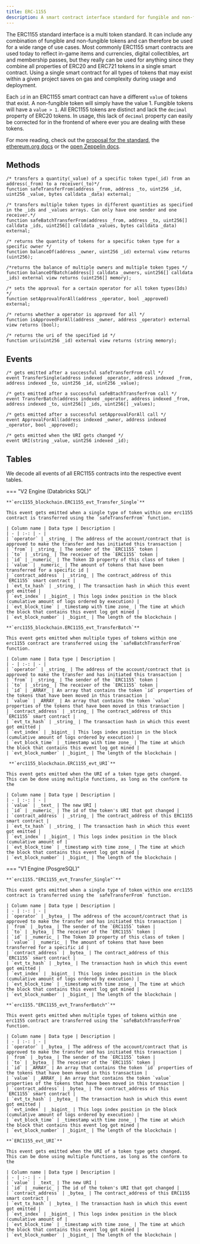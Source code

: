 ```yaml
---
title: ERC-1155
description: A smart contract interface standard for fungible and non-fungible tokens. A multi token standard.
---
```


The ERC1155 standard interface is a multi token standard. It can include any combination of fungible and non-fungible tokens and can therefore be used for a wide range of use cases. Most commonly ERC1155 smart contracts are used today to reflect in-game items and currencies, digital collectibles, art and membership passes, but they really can be used for anything since they combine all properties of ERC20 and ERC721 tokens in a single smart contract. Using a single smart contract for all types of tokens that may exist within a given project saves on gas and complexity during usage and deployment.

Each `id` in an ERC1155 smart contract can have a different `value` of tokens that exist. A non-fungible token will simply have the value 1. Fungible tokens will have a `value > 1`. All ERC1155 tokens are distinct and lack the `decimal` property of ERC20 tokens. In usage, this lack of `decimal` property can easily be corrected for in the frontend of where ever you are dealing with these tokens.

For more reading, check out the [proposal for the standard](https://eips.ethereum.org/EIPS/eip-1155), the [ethereum.org docs](https://ethereum.org/en/developers/docs/standards/tokens/erc-1155) or the [open Zeppelin docs](https://docs.openzeppelin.com/contracts/3.x/erc1155).

## Methods

```solidity
/* transfers a quantity(_value) of a specific token type(_id) from an address(_from) to a receiver(_to)*/
function safeTransferFrom(address _from, address _to, uint256 _id, uint256 _value, bytes calldata _data) external;

/* transfers multiple token types in different quantities as specified in the _ids and _values arrays. Can only have one sender and one receiver.*/
function safeBatchTransferFrom(address _from, address _to, uint256[] calldata _ids, uint256[] calldata _values, bytes calldata _data) external;

/* returns the quantity of tokens for a specific token type for a specific owner */
function balanceOf(address _owner, uint256 _id) external view returns (uint256);

/*returns the balance of multiple owners and multiple token types */
function balanceOfBatch(address[] calldata _owners, uint256[] calldata _ids) external view returns (uint256[] memory);   

/* sets the approval for a certain operator for all token types(Ids) */  
function setApprovalForAll(address _operator, bool _approved) external;

/* returns whether a operator is approved for all */
function isApprovedForAll(address _owner, address _operator) external view returns (bool);

/* returns the uri of the specified id */
function uri(uint256 _id) external view returns (string memory);
```

## Events

```solidity
/* gets emitted after a successful safeTransferFrom call */
event TransferSingle(address indexed _operator, address indexed _from, address indexed _to, uint256 _id, uint256 _value);

/* gets emitted after a successful safeBtachTransferFrom call */ 
event TransferBatch(address indexed _operator, address indexed _from, address indexed _to, uint256[] _ids, uint256[] _values);

/* gets emitted after a successful setApprovalForAll call */
event ApprovalForAll(address indexed _owner, address indexed _operator, bool _approved);

/* gets emitted when the URI gets changed */
event URI(string _value, uint256 indexed _id);
```

## Tables

We decode all events of all ERC1155 contracts into the respective event tables.

=== "V2 Engine (Databricks SQL)"

    **`erc1155_blockchain.ERC1155_evt_Transfer_Single`**

    This event gets emitted when a single type of token within one erc1155 contract is transferred using the `safeTransferFrom` function.

    | Column name | Data type | Description |
    | - | :-: | - |
    | `operator` | _string_ | The address of the account/contract that is approved to make the transfer and has initiated this transaction |
    | `from` | _string_ | The sender of the `ERC1155` token |
    | `to` | _string_ | The receiver of the `ERC1155` token |
    | `id` | _numeric_ | The Token ID property of this class of token |
    | `value` | _numeric_ | The amount of tokens that have been transferred for a specific id |
    | `contract_address` | _string_ | The contract_address of this `ERC1155` smart contract |
    | `evt_tx_hash` | _string_ | The transaction hash in which this event got emitted |
    | `evt_index` | _bigint_ | This logs index position in the block (cumulative amount of logs ordered by execution) |
    | `evt_block_time` | _timestamp with time zone_ | The time at which the block that contains this event log got mined |
    | `evt_block_number` | _bigint_ | The length of the blockchain |

    **`erc1155_blockchain.ERC1155_evt_TransferBatch`**

    This event gets emitted when multiple types of tokens within one erc1155 contract are transferred using the `safeBatchTransferFrom` function.

    | Column name | Data type | Description |
    | - | :-: | - |
    | `operator` | _string_ | The address of the account/contract that is approved to make the transfer and has initiated this transaction |
    | `from` | _string_ | The sender of the `ERC1155` token |
    | `to` | _string_ | The receiver of the `ERC1155` token |
    | `id` | _ARRAY_ | An array that contains the token `id` properties of the tokens that have been moved in this transaction |
    | `value` | _ARRAY_ | An array that contains the token `value` properties of the tokens that have been moved in this transaction |
    | `contract_address` | _string_ | The contract_address of this `ERC1155` smart contract |
    | `evt_tx_hash` | _string_ | The transaction hash in which this event got emitted |
    | `evt_index` | _bigint_ | This logs index position in the block (cumulative amount of logs ordered by execution) |
    | `evt_block_time` | _timestamp with time zone_ | The time at which the block that contains this event log got mined |
    | `evt_block_number` | _bigint_ | The length of the blockchain |

     **`erc1155_blockchain.ERC1155_evt_URI`**

    This event gets emitted when the URI of a token type gets changed. This can be done using multiple functions, as long as the conform to the

    | Column name | Data type | Description |
    | - | :-: | - |
    | `value` | _text_ | The new URI |
    | `id` | _numeric_ | The id of the token's URI that got changed |
    | `contract_address` | _string_ | The contract_address of this ERC1155 smart contract |
    | `evt_tx_hash` | _string_ | The transaction hash in which this event got emitted |
    | `evt_index` | _bigint_ | This logs index position in the block (cumulative amount of |
    | `evt_block_time` | _timestamp with time zone_ | The time at which the block that contains this event log got mined |
    | `evt_block_number` | _bigint_ | The length of the blockchain |

=== "V1 Engine (PosgreSQL)"

    **`erc1155."ERC1155_evt_Transfer_Single"`**

    This event gets emitted when a single type of token within one erc1155 contract is transferred using the `safeTransferFrom` function.

    | Column name | Data type | Description |
    | - | :-: | - |
    | `operator` | _bytea_ | The address of the account/contract that is approved to make the transfer and has initiated this transaction |
    | `from` | _bytea_ | The sender of the `ERC1155` token |
    | `to` | _bytea_ | The receiver of the `ERC1155` token |
    | `id` | _numeric_ | The Token ID property of this class of token |
    | `value` | _numeric_ | The amount of tokens that have been transferred for a specific id |
    | `contract_address` | _bytea_ | The contract_address of this `ERC1155` smart contract |
    | `evt_tx_hash` | _bytea_ | The transaction hash in which this event got emitted |
    | `evt_index` | _bigint_ | This logs index position in the block (cumulative amount of logs ordered by execution) |
    | `evt_block_time` | _timestamp with time zone_ | The time at which the block that contains this event log got mined |
    | `evt_block_number` | _bigint_ | The length of the blockchain |

    **`erc1155."ERC1155_evt_TransferBatch"`**

    This event gets emitted when multiple types of tokens within one erc1155 contract are transferred using the `safeBatchTransferFrom` function.

    | Column name | Data type | Description |
    | - | :-: | - |
    | `operator` | _bytea_ | The address of the account/contract that is approved to make the transfer and has initiated this transaction |
    | `from` | _bytea_ | The sender of the `ERC1155` token |
    | `to` | _bytea_ | The receiver of the `ERC1155` token |
    | `id` | _ARRAY_ | An array that contains the token `id` properties of the tokens that have been moved in this transaction |
    | `value` | _ARRAY_ | An array that contains the token `value` properties of the tokens that have been moved in this transaction |
    | `contract_address` | _bytea_ | The contract_address of this `ERC1155` smart contract |
    | `evt_tx_hash` | _bytea_ | The transaction hash in which this event got emitted |
    | `evt_index` | _bigint_ | This logs index position in the block (cumulative amount of logs ordered by execution) |
    | `evt_block_time` | _timestamp with time zone_ | The time at which the block that contains this event log got mined |
    | `evt_block_number` | _bigint_ | The length of the blockchain |

    **`ERC1155_evt_URI`**

    This event gets emitted when the URI of a token type gets changed. This can be done using multiple functions, as long as the conform to the

    | Column name | Data type | Description |
    | - | :-: | - |
    | `value` | _text_ | The new URI |
    | `id` | _numeric_ | The id of the token's URI that got changed |
    | `contract_address` | _bytea_ | The contract_address of this ERC1155 smart contract |
    | `evt_tx_hash` | _bytea_ | The transaction hash in which this event got emitted |
    | `evt_index` | _bigint_ | This logs index position in the block (cumulative amount of |
    | `evt_block_time` | _timestamp with time zone_ | The time at which the block that contains this event log got mined |
    | `evt_block_number` | _bigint_ | The length of the blockchain |
